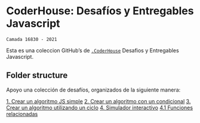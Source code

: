 # CoderHouse: Desafíos y Entregables Javascript

`Camada 16830 - 2021`

Esta es una coleccion GitHub’s de [`.CoderHouse`][coder] Desafios y Entregables Javascript.

## Folder structure

Apoyo una colección de desafíos, organizados de la siguiente manera:

[1. Crear un algoritmo JS simple][d1]
[2. Crear un algoritmo con un condicional][d2]
[3. Crear un algoritmo utilizando un ciclo][d3]
[4. Simulador interactivo][d4]
[4.1 Funciones relacionadas][d41]

[coder]: https://www.coderhouse.com/
[d1]: https://github.com/jumanchuk/javascript-16830/tree/main/Desafios/1.%20Crear%20un%20algoritmo%20JS%20simple
[d2]: https://github.com/jumanchuk/javascript-16830/tree/main/Desafios/2.%20Crear%20un%20algoritmo%20con%20un%20condicional
[d3]: https://github.com/jumanchuk/javascript-16830/tree/main/Desafios/3.%20Crear%20un%20algoritmo%20utilizando%20un%20ciclo
[d4]: https://github.com/jumanchuk/javascript-16830/tree/main/Desafios/4.%20Simulador%20interactivo
[d41]: https://github.com/jumanchuk/javascript-16830/tree/main/Desafios/4.1%20Funciones%20relacionadas
